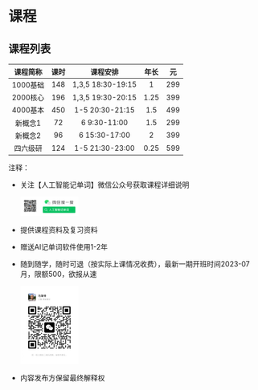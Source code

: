 # 课程

## 课程列表

| 课程简称 | 课时  |     课程安排      | 年长  |  元   |
| :------: | :---: | :---------------: | :---: | :---: |
| 1000基础 |  148  | 1,3,5 18:30-19:15 |   1   |  299  |
| 2000核心 |  196  | 1,3,5 19:30-20:15 | 1.25  |  399  |
| 4000基本 |  450  |  1-5 20:30-21:15  |  1.5  |  499  |
| 新概念1  |  72   |   ​6 9:30-11:00   |  1.5  |  299  |
| 新概念2  |  96   |   6 15:30-17:00   |   2   |  399  |
| 四六级研 |  124  |  1-5 21:30-23:00  | 0.25  |  599  |

注释：

* 关注【人工智能记单词】微信公众号获取课程详细说明

    <img src="../images/wx_word_sub.png" width="24%" alt="AI记单词微信公众号"/>

* 提供课程资料及复习资料

* 赠送AI记单词软件使用1-2年

* 随到随学，随时可退（按实际上课情况收费），最新一期开班时间2023-07月，限额500，欲报从速

    <img src="../images/wx_marulin.jpeg" width="24%" alt="马如林的微信"/>

* 内容发布方保留最终解释权

<!-- 
## 课程资料

|     课程名称     |                  文件（PDF等）                  |  元   |
| :--------------: | :---------------------------------------------: | :---: |
|     英语字母     |         英语字母起源及其音行义演化发展          |   1   |
| 英语字母[高级版] | 词汇密码-英语字母起源及其音行义演化发展[高级版] |   3   |
|     英语音标     |       英语国际音标及其与字母组合对照关系        |   1   |
|     英语前缀     |                    英语前缀                     |   1   |
|     英语后缀     |                    英语后缀                     |   1   |
|     英语词根     |                    英语词根                     |   1   |

注释：

* 关注【人工智能记单词】微信公众号获取样章 -->

<!-- * 已完成的提供最新版完整文档。
* 进行中的只能提供目前所有内容，持续更新，直至完成。
* 计划中的有计划未开始，敬请期待。
* 100元可以超值购买上述所有资料合集。 -->
<!-- * 所有文档都将持续更新迭代（程序员作品特点），加微信有保障。 -->

<!-- | 1000基础英语词汇 |                1000基础英语词汇                 | 进行中 |  10   |
| 2000核心英语词汇 |                2000核心英语词汇                 | 计划中 |  20   |
| 4000基本英语词汇 |                4000基本英语词汇                 | 计划中 |  40   |
| 新概念第一册词汇 |              新概念英语第一册词汇               | 进行中 |  30   |
| 新概念第二册词汇 |              新概念英语第二册词汇               | 计划中 |  30   |
| 新概念第三册词汇 |              新概念英语第三册词汇               | 计划中 |  30   |
| 新概念第四册词汇 |              新概念英语第四册词汇               | 计划中 |  30   |
|   中考英语词汇   |                  中考英语词汇                   | 计划中 |  50   |
|   高考英语词汇   |                  高考英语词汇                   | 计划中 |  50   |
| 大学英语四级词汇 |                大学英语四级词汇                 | 计划中 |  50   |
| 大学英语六级词汇 |                大学英语六级词汇                 | 计划中 |  50   |
|  研究生英语入学  |             研究生英语入学考试词汇              | 计划中 |  50   | -->
<!-- 
|       合集       |                      合集                       |  100  | -->
